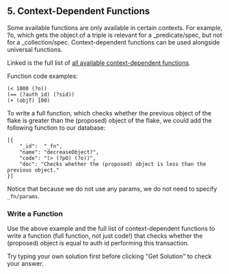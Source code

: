 ## 5. Context-Dependent Functions

Some available functions are only available in certain contexts. For example, ?o, which gets the object of a triple is relevant for a _predicate/spec, but not for a _collection/spec. Context-dependent functions can be used alongside universal functions.

Linked is the full list of <a href="/docs/smart-functions#context-dependent-functions" target="_blank">all available context-dependent functions</a>.

Function code examples:

```
(< 1000 (?o))              
(== (?auth_id) (?sid))
(+ (objT) 100)
```

To write a full function, which checks whether the previous object of the flake is greater than the (proposed) object of the flake, we could add the following function to our database: 

```
[{
    "_id":  "_fn",
    "name": "decreaseObject?",
    "code": "(> (?pO) (?o))",
    "doc": "Checks whether the (proposed) object is less than the previous object."
}]
```

Notice that because we do not use any params, we do not need to specify `_fn/params`.

<div class="challenge">
<h3>Write a Function</h3>
<p>Use the above example and the full list of context-dependent functions to write a function (full function, not just code!) that checks whether the (proposed) object is equal to auth id performing this transaction.</p>
<p>Try typing your own solution first before clicking "Get Solution" to check your answer. </p>
</div>